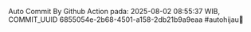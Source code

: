 Auto Commit By Github Action pada: 2025-08-02 08:55:37 WIB, COMMIT_UUID 6855054e-2b68-4501-a158-2db21b9a9eaa #autohijau🗿
